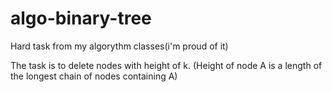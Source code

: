 # algo-binary-tree
Hard task from my algorythm classes(i'm proud of it)

The task is to delete nodes with height of k. (Height of node A is a length of the longest chain of nodes containing A)
